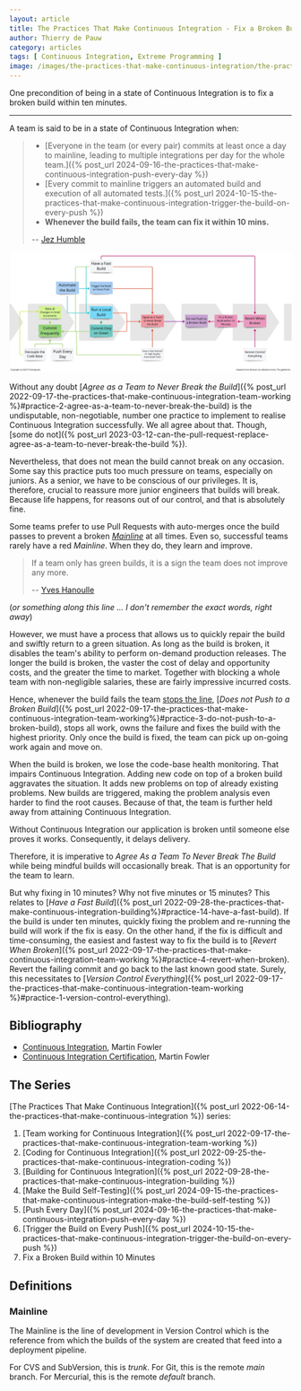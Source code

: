 ```yaml
---
layout: article
title: The Practices That Make Continuous Integration - Fix a Broken Build within 10 Minutes
author: Thierry de Pauw
category: articles
tags: [ Continuous Integration, Extreme Programming ]
image: /images/the-practices-that-make-continuous-integration/the-practices-that-make-continuous-integration-fix-a-broken-build-within-10-minutes.jpg
---
```


One precondition of being in a state of Continuous Integration is to fix a broken build within ten minutes.

---

A team is said to be in a state of Continuous Integration when:

>- [Everyone in the team (or every pair) commits at least once a day to mainline, leading to multiple integrations per day for the whole team.]({% post_url 2024-09-16-the-practices-that-make-continuous-integration-push-every-day %})
>- [Every commit to mainline triggers an automated build and execution of all automated tests.]({% post_url 2024-10-15-the-practices-that-make-continuous-integration-trigger-the-build-on-every-push %})
>- **Whenever the build fails, the team can fix it within 10 mins.**
>
>-- [Jez Humble](https://bsky.app/profile/jezhumble.net)

![Fix a Broken Build within 10 Minutes](/images/the-practices-that-make-continuous-integration/the-practices-that-make-continuous-integration-fix-a-broken-build-within-10-minutes.jpg)

Without any doubt [*Agree as a Team to Never Break the Build*]({% post_url 2022-09-17-the-practices-that-make-continuous-integration-team-working %}#practice-2-agree-as-a-team-to-never-break-the-build) is the undisputable, non-negotiable, number one practice to implement to realise Continuous Integration successfully. We all agree about that. Though, [some do not]({% post_url 2023-03-12-can-the-pull-request-replace-agree-as-a-team-to-never-break-the-build %}).

Nevertheless, that does not mean the build cannot break on any occasion. Some say this practice puts too much pressure on teams, especially on juniors. As a senior, we have to be conscious of our privileges. It is, therefore, crucial to reassure more junior engineers that builds will break. Because life happens, for reasons out of our control, and that is absolutely fine.

Some teams prefer to use Pull Requests with auto-merges once the build passes to prevent a broken [*Mainline*](#mainline) at all times. Even so, successful teams rarely have a red *Mainline*. When they do, they learn and improve.

> If a team only has green builds, it is a sign the team does not improve any more.
>
> -- [Yves Hanoulle](https://www.linkedin.com/in/yveshanoulle/)

(*or something along this line ... I don't remember the exact words, right away*)

However, we must have a process that allows us to quickly repair the build and swiftly return to a green situation. As long as the build is broken, it disables the team's ability to perform on-demand production releases. The longer the build is broken, the vaster the cost of delay and opportunity costs, and the greater the time to market. Together with blocking a whole team with non-negligible salaries, these are fairly impressive incurred costs.

Hence, whenever the build fails the team [stops the line](https://en.wikipedia.org/wiki/Andon_(manufacturing)), [*Does not Push to a Broken Build*]({% post_url 2022-09-17-the-practices-that-make-continuous-integration-team-working%}#practice-3-do-not-push-to-a-broken-build), stops all work, owns the failure and fixes the build with the highest priority. Only once the build is fixed, the team can pick up on-going work again and move on.

When the build is broken, we lose the code-base health monitoring. That impairs Continuous Integration. Adding new code on top of a broken build aggravates the situation. It adds new problems on top of already existing problems. New builds are triggered, making the problem analysis even harder to find the root causes. Because of that, the team is further held away from attaining Continuous Integration.

Without Continuous Integration our application is broken until someone else proves it works. Consequently, it delays delivery.

Therefore, it is imperative to *Agree As a Team To Never Break The Build* while being mindful builds will occasionally break. That is an opportunity for the team to learn.

But why fixing in 10 minutes? Why not five minutes or 15 minutes? This relates to [*Have a Fast Build*]({% post_url 2022-09-28-the-practices-that-make-continuous-integration-building%}#practice-14-have-a-fast-build). If the build is under ten minutes, quickly fixing the problem and re-running the build will work if the fix is easy. On the other hand, if the fix is difficult and time-consuming, the easiest and fastest way to fix the build is to [*Revert When Broken*]({% post_url 2022-09-17-the-practices-that-make-continuous-integration-team-working %}#practice-4-revert-when-broken). Revert the failing commit and go back to the last known good state. Surely, this necessitates to [*Version Control Everything*]({% post_url 2022-09-17-the-practices-that-make-continuous-integration-team-working %}#practice-1-version-control-everything).

## Bibliography

- [Continuous Integration](https://martinfowler.com/articles/continuousIntegration.html), Martin Fowler
- [Continuous Integration Certification](https://martinfowler.com/bliki/ContinuousIntegrationCertification.html), Martin Fowler

## The Series

[The Practices That Make Continuous Integration]({% post_url 2022-06-14-the-practices-that-make-continuous-integration %}) series:

1. [Team working for Continuous Integration]({% post_url 2022-09-17-the-practices-that-make-continuous-integration-team-working %})
2. [Coding for Continuous Integration]({% post_url 2022-09-25-the-practices-that-make-continuous-integration-coding %})
3. [Building for Continuous Integration]({% post_url 2022-09-28-the-practices-that-make-continuous-integration-building %})
4. [Make the Build Self-Testing]({% post_url 2024-09-15-the-practices-that-make-continuous-integration-make-the-build-self-testing %})
5. [Push Every Day]({% post_url 2024-09-16-the-practices-that-make-continuous-integration-push-every-day %})
6. [Trigger the Build on Every Push]({% post_url 2024-10-15-the-practices-that-make-continuous-integration-trigger-the-build-on-every-push %})
7. Fix a Broken Build within 10 Minutes

## Definitions

### Mainline

The Mainline is the line of development in Version Control which is the reference from which the builds of the system are created that feed into a deployment pipeline.

For CVS and SubVersion, this is *trunk*. For Git, this is the remote *main* branch. For Mercurial, this is the remote *default* branch.
